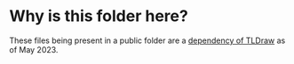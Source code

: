 # Why is this folder here?

These files being present in a public folder are a [dependency of TLDraw](https://docs.tldraw.dev/docs/ucg/usage#assets) as of May 2023.
